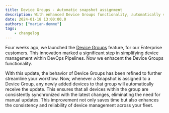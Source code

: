 ```yaml
---
title: Device Groups - Automatic snapshot assignment
description: With enhanced Device Groups functionality, automatically synchronize snapshot updates across your fleet for streamlined device management.
date: 2024-01-18 13:00:00.0
authors: ["marian-demme"]
tags:
    - changelog
---
```


Four weeks ago, we launched the [Device Groups](https://flowfuse.com/changelog/2023/12/device-groups/) feature, for our Enterprise customers. This innovation marked a significant step in simplifying device management within DevOps Pipelines. Now we enhacent the Device Groups functionality. 

With this update, the behavior of Device Groups has been refined to further streamline your workflow. Now, whenever a Snapshot is assigned to a Device Group, any newly added devices to that group will automatically receive the update. This ensures that all devices within the group are consistently synchronized with the latest changes, eliminating the need for manual updates. This improvement not only saves time but also enhances the consistency and reliability of device management across your fleet. 
